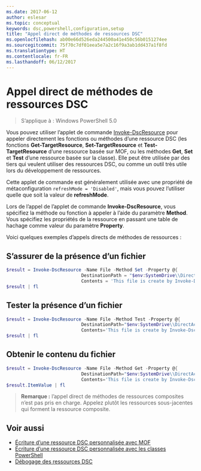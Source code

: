 ```yaml
---
ms.date: 2017-06-12
author: eslesar
ms.topic: conceptual
keywords: dsc,powershell,configuration,setup
title: "Appel direct de méthodes de ressources DSC"
ms.openlocfilehash: ab00e66d526eda244500a41e450c56b0151274ee
ms.sourcegitcommit: 75f70c7df01eea5e7a2c16f9a3ab1dd437a1f8fd
ms.translationtype: HT
ms.contentlocale: fr-FR
ms.lasthandoff: 06/12/2017
---
```

<a id="calling-dsc-resource-methods-directly" class="xliff"></a>
# Appel direct de méthodes de ressources DSC

>S’applique à : Windows PowerShell 5.0

Vous pouvez utiliser l’applet de commande [Invoke-DscResource](https://technet.microsoft.com/en-us/library/mt517869.aspx) pour appeler directement les fonctions ou méthodes d’une ressource DSC (les fonctions **Get-TargetResource**, **Set-TargetResource** et **Test-TargetResource** d’une ressource basée sur MOF, ou les méthodes **Get**, **Set** et **Test** d’une ressource basée sur la classe). Elle peut être utilisée par des tiers qui veulent utiliser des ressources DSC, ou comme un outil très utile lors du développement de ressources. 

Cette applet de commande est généralement utilisée avec une propriété de métaconfiguration `refreshMode = 'Disabled'`, mais vous pouvez l’utiliser quelle que soit la valeur de **refreshMode**.

Lors de l’appel de l’applet de commande **Invoke-DscResource**, vous spécifiez la méthode ou fonction à appeler à l’aide du paramètre **Method**. Vous spécifiez les propriétés de la ressource en passant une table de hachage comme valeur du paramètre **Property**.

Voici quelques exemples d’appels directs de méthodes de ressources :

<a id="ensure-a-file-is-present" class="xliff"></a>
## S’assurer de la présence d’un fichier

```powershell
$result = Invoke-DscResource -Name File -Method Set -Property @{
                            DestinationPath = "$env:SystemDrive\\DirectAccess.txt";
                            Contents = 'This file is create by Invoke-DscResource'} -Verbose
$result | fl
```

<a id="test-that-a-file-is-present" class="xliff"></a>
## Tester la présence d’un fichier

```powershell
$result = Invoke-DscResource -Name File -Method Test -Property @{
                            DestinationPath="$env:SystemDrive\\DirectAccess.txt";
                            Contents='This file is create by Invoke-DscResource'} -Verbose
$result | fl
```

<a id="get-the-contents-of-file" class="xliff"></a>
## Obtenir le contenu du fichier

```powershell
$result = Invoke-DscResource -Name File -Method Get -Property @{
                            DestinationPath="$env:SystemDrive\\DirectAccess.txt";
                            Contents='This file is create by Invoke-DscResource'} -Verbose
$result.ItemValue | fl
```

>**Remarque :** l’appel direct de méthodes de ressources composites n’est pas pris en charge. Appelez plutôt les ressources sous-jacentes qui forment la ressource composite.

<a id="see-also" class="xliff"></a>
## Voir aussi
- [Écriture d’une ressource DSC personnalisée avec MOF](authoringResourceMOF.md) 
- [Écriture d’une ressource DSC personnalisée avec les classes PowerShell](authoringResourceClass.md)
- [Débogage des ressources DSC](debugResource.md)

